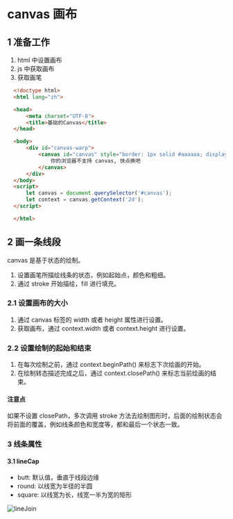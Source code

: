 # canvas 画布

## 1 准备工作

1. html 中设置画布
2. js 中获取画布
3. 获取画笔

```html
  <!doctype html>
  <html lang="zh">

  <head>
      <meta charset="UTF-8">
      <title>基础的Canvas</title>
  </head>

  <body>
      <div id="canvas-warp">
          <canvas id="canvas" style="border: 1px solid #aaaaaa; display: block; margin: 50px auto;" width="800" height="600">
              你的浏览器不支持 canvas, 快点换吧
          </canvas>
      </div>
  </body>
  <script>
      let canvas = document.querySelector('#canvas');
      let context = canvas.getContext('2d');
  </script>

  </html>
```

## 2 画一条线段

canvas 是基于状态的绘制。

1. 设置画笔所描绘线条的状态，例如起始点，颜色和粗细。
2. 通过 stroke 开始描绘，fill 进行填充。

### 2.1 设置画布的大小

1. 通过 canvas 标签的 width 或者 height 属性进行设置。
2. 获取画布，通过 context.width 或者 context.height 进行设置。

### 2.2 设置绘制的起始和结束

1. 在每次绘制之前，通过 context.beginPath() 来标志下次绘画的开始。
2. 在绘制转态描述完成之后，通过 context.closePath() 来标志当前绘画的结束。

#### 注意点

如果不设置 closePath，多次调用 stroke 方法去绘制图形时，后面的绘制状态会将前面的覆盖，例如线条颜色和宽度等，都和最后一个状态一致。

### 3 线条属性

#### 3.1 lineCap

* butt: 默认值，垂直于线段边缘
* round: 以线宽为半径的半圆
* square: 以线宽为长，线宽一半为宽的矩形

![lineJoin](https://shenggao.oss-cn-beijing.aliyuncs.com/blog/h5/canvas/linejoin.jpg)
